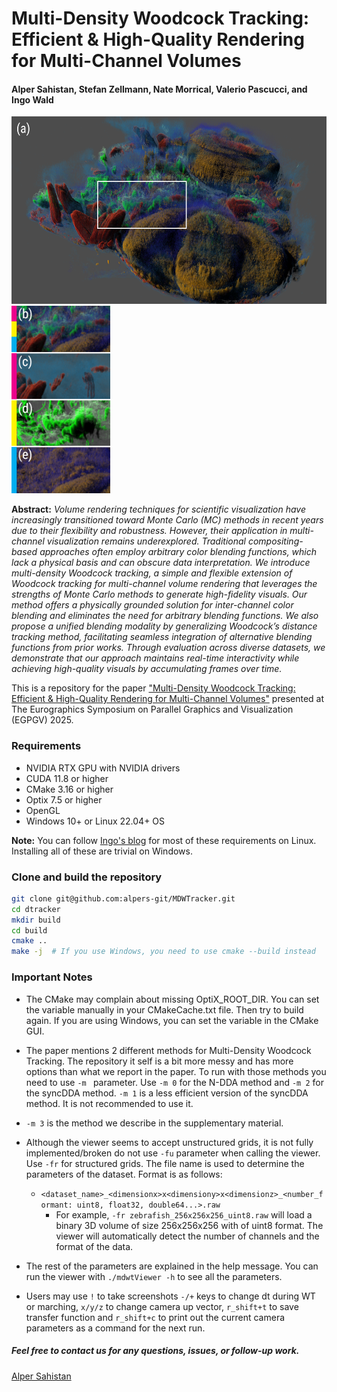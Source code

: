# Multi-Density Woodcock Tracking: Efficient & High-Quality Rendering for Multi-Channel Volumes 
#### Alper Sahistan, Stefan Zellmann, Nate Morrical, Valerio Pascucci, and Ingo Wald

<!-- Insert two images of equal height here they need to stay on the same line-->
<img src="png/teaser_1.png" height="300"> <img src="png/teaser_2_alt.png" height="300">

**Abstract:**
  *Volume rendering techniques for scientific visualization have increasingly transitioned toward Monte Carlo (MC) methods in recent years due to their flexibility and robustness. However, their application in multi-channel visualization remains underexplored. Traditional compositing-based approaches often employ arbitrary color blending functions, which lack a physical basis and can obscure data interpretation. We introduce multi-density Woodcock tracking, a simple and flexible extension of Woodcock tracking for multi-channel volume rendering that leverages the strengths of Monte Carlo methods to generate high-fidelity visuals. Our method offers a physically grounded solution for inter-channel color blending and eliminates the need for arbitrary blending functions. We also propose a unified blending modality by generalizing Woodcock’s distance tracking method, facilitating seamless integration of alternative blending functions from prior works. Through evaluation across diverse datasets, we demonstrate that our approach maintains real-time interactivity while achieving high-quality visuals by accumulating frames over time.*

This is a repository for the paper ["Multi-Density Woodcock Tracking: Efficient & High-Quality Rendering for Multi-Channel Volumes"](https://alpers-git.github.io/personal-website/research/multi-densityWT.pdf) presented at The Eurographics Symposium on Parallel Graphics and Visualization (EGPGV) 2025.

### Requirements
- NVIDIA RTX GPU with NVIDIA drivers
- CUDA 11.8 or higher
- CMake 3.16 or higher
- Optix 7.5 or higher
- OpenGL
- Windows 10+ or Linux 22.04+ OS

**Note:** You can follow [Ingo's blog](https://ingowald.blog/installing-the-latest-nvidia-driver-cuda-and-optix-on-linux-ubuntu-18-04/) for most of these requirements on Linux. Installing all of these are trivial on Windows.

### Clone and build the repository
```bash
git clone git@github.com:alpers-git/MDWTracker.git
cd dtracker
mkdir build
cd build
cmake ..
make -j  # If you use Windows, you need to use cmake --build instead
```
### Important Notes
- The CMake may complain about missing OptiX_ROOT_DIR. You can set the variable manually in your CMakeCache.txt file. Then try to build again. If you are using Windows, you can set the variable in the CMake GUI.

- The paper mentions 2 different methods for Multi-Density Woodcock Tracking. The  repository it self is a bit more messy and has more options than what we report in the paper. To run with those methods you need to use ```-m ``` parameter. Use ```-m 0``` for the N-DDA method and ```-m 2``` for the syncDDA method. ```-m 1``` is a less efficient version of the syncDDA method. It is not recommended to use it. 

- ```-m 3``` is the method we describe in the supplementary material. 

- Although the viewer seems to accept unstructured grids, it is not fully implemented/broken do not use ```-fu``` parameter when calling the viewer. Use ```-fr``` for structured grids. The file name is used to determine the parameters of the dataset. Format is as follows:
  - ``` <dataset_name>_<dimensionx>x<dimensiony>x<dimensionz>_<number_formant: uint8, float32, double64...>.raw ```
    - For example, ```-fr zebrafish_256x256x256_uint8.raw``` will load a binary 3D volume of size 256x256x256 with of uint8 format. The viewer will automatically detect the number of channels and the format of the data.

- The rest of the parameters are explained in the help message. You can run the viewer with ```./mdwtViewer -h``` to see all the parameters. 
- Users may use ```!``` to take screenshots ```-/+``` keys to change dt during WT or marching, ```x/y/z``` to change camera up vector, ```r_shift+t``` to save transfer function and ```r_shift+c``` to print out the current camera parameters as a command for the next run.

##### Feel free to contact us for any questions, issues, or follow-up work.
[Alper Sahistan](https://alpers-git.github.io/personal-website/)
